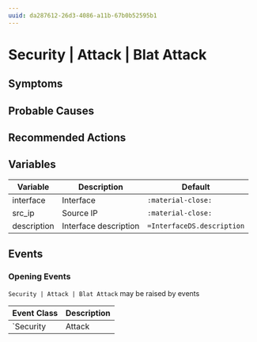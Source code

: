 ```yaml
---
uuid: da287612-26d3-4086-a11b-67b0b52595b1
---
```

# Security | Attack | Blat Attack

## Symptoms

## Probable Causes

## Recommended Actions

## Variables

Variable | Description | Default
--- | --- | ---
interface | Interface | `:material-close:`
src_ip | Source IP | `:material-close:`
description | Interface description | `=InterfaceDS.description`

## Events

### Opening Events
`Security | Attack | Blat Attack` may be raised by events

Event Class | Description
--- | ---
`Security | Attack | Blat Attack` | dispose
